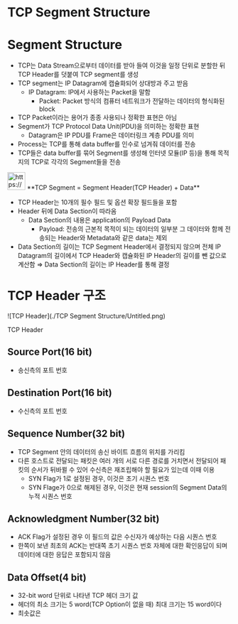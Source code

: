 # TCP Segment Structure

# Segment Structure

- TCP는 Data Stream으로부터 데이터를 받아 들여 이것을 일정 단위로 분할한 뒤 TCP Header를 덧붙여 TCP segment를 생성
- TCP segment는 IP Datagram에 캡슐화되어 상대방과 주고 받음
    - IP Datagram: IP에서 사용하는 Packet을 말함
        - Packet: Packet 방식의 컴퓨터 네트워크가 전달하는 데이터의 형식화된 block
- TCP Packet이라는 용어가 종종 사용되나 정확한 표현은 아님
- Segment가 TCP Protocol Data Unit(PDU)을 의미하는 정확한 표현
    - Datagram은 IP PDU를 Frame은 데이터링크 계층 PDU를 의미
- Process는 TCP를 통해 data buffer를 인수로 넘겨줘 데이터를 전송
- TCP들은 data buffer를 묶어 Segment를 생성해 인터넷 모듈(IP 등)을 통해 목적지의 TCP로 각각의 Segment들을 전송

<aside>
<img src="https://www.notion.so/icons/exclamation-mark_gray.svg" alt="https://www.notion.so/icons/exclamation-mark_gray.svg" width="40px" /> **TCP Segment = Segment Header(TCP Header) + Data**

</aside>

- TCP Header는 10개의 필수 필드 및 옵션 확장 필드들을 포함
- Header 뒤에 Data Section이 따라옴
    - Data Section의 내용은 application의 Payload Data
        - Payload: 전송의 근본적 목적이 되는 데이터의 일부분
        그 데이터와 함께 전송되는 Header와 Metadata와 같은 data는 제외
- Data Section의 길이는 TCP Segment Header에서 결정되지 않으며 전체 IP Datagram의 길이에서 TCP Header와 캡슐화된 IP Header의 길이를 뺀 값으로 계산함
⇒ Data Section의 길이는 IP Header를 통해 결정

# TCP Header 구조

![TCP Header](./TCP Segment Structure/Untitled.png)

TCP Header

## Source Port(16 bit)

- 송신측의 포트 번호

## Destination Port(16 bit)

- 수신측의 포트 번호

## Sequence Number(32 bit)

- TCP Segment 안의 데이터의 송신 바이트 흐름의 위치를 가리킴
- 다른 호스트로 전달되는 패킷은 여러 개의 서로 다른 경로를 거치면서 전달되어 패킷의 순서가 뒤바뀔 수 있어 수신측은 재조립해야 할 필요가 있는데 이때 이용
    - SYN Flag가 1로 설정된 경우, 이것은 초기 시퀀스 번호
    - SYN Flage가 0으로 해제된 경우, 이것은 현재 session의 Segment Data의 누적 시퀀스 번호

## Acknowledgment Number(32 bit)

- ACK Flag가 설정된 경우 이 필드의 값은 수신자가 예상하는 다음 시퀀스 번호
- 한쪽이 보낸 최초의 ACK는 반대쪽 초기 시퀀스 번호 자체에 대한 확인응답이 되며 데이터에 대한 응답은 포함되지 않음

## Data Offset(4 bit)

- 32-bit word 단위로 나타낸 TCP 헤더 크기 값
- 헤더의 최소 크기는 5 word(TCP Option이 없을 때) 최대 크기는 15 word이다
- 최솟값은